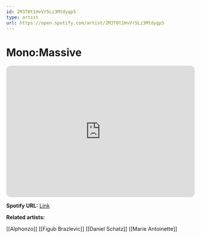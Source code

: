 ```yaml
---
id: 2M3T0t1HvVr5Lz3MtdygpS
type: artist
url: https://open.spotify.com/artist/2M3T0t1HvVr5Lz3MtdygpS
---
```

# Mono:Massive

<iframe style="border-radius:12px" src="https://open.spotify.com/embed/artist/2M3T0t1HvVr5Lz3MtdygpS" width="100%" height="352" frameBorder="0" allowfullscreen="" allow="autoplay; clipboard-write; encrypted-media; fullscreen; picture-in-picture" loading="lazy"></iframe>

**Spotify URL:** [Link](https://open.spotify.com/artist/2M3T0t1HvVr5Lz3MtdygpS)

**Related artists:**

[[Alphonzo]]
[[Figub Brazlevic]]
[[Daniel Schatz]]
[[Marie Antoinette]]
